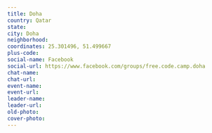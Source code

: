 ```yaml
---
title: Doha
country: Qatar
state: 
city: Doha
neighborhood: 
coordinates: 25.301496, 51.499667
plus-code:
social-name: Facebook
social-url: https://www.facebook.com/groups/free.code.camp.doha
chat-name:
chat-url:
event-name:
event-url:
leader-name:
leader-url:
old-photo: 
cover-photo:
---
```

